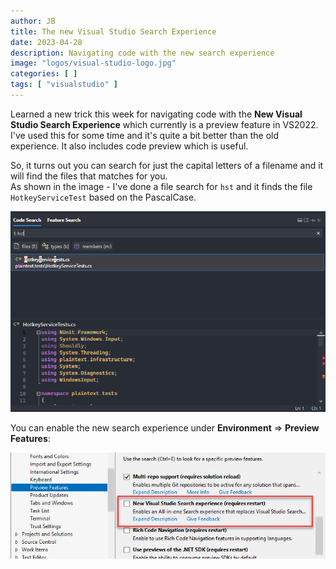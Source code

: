 ```yaml
---
author: JB
title: The new Visual Studio Search Experience
date: 2023-04-28
description: Navigating code with the new search experience
image: "logos/visual-studio-logo.jpg"
categories: [ ]
tags: [ "visualstudio" ]
---
```


Learned a new trick this week for navigating code with the **New Visual Studio Search Experience** which currently is a preview feature in VS2022. \
I've used this for some time and it's quite a bit better than the old experience. It also includes code preview which is useful.


So, it turns out you can search for just the capital letters of a filename and it will find the files that matches for you. \
As shown in the image - I've done a file search for `hst` and it finds the file `HotkeyServiceTest` based on the PascalCase.

![Visual Studio New Search Experience](visual-studio-new-search.png)

You can enable the new search experience under **Environment** => **Preview Features**:

![Enable Visual Studio New Search Experience](visual-studio-enable-new-search.png)